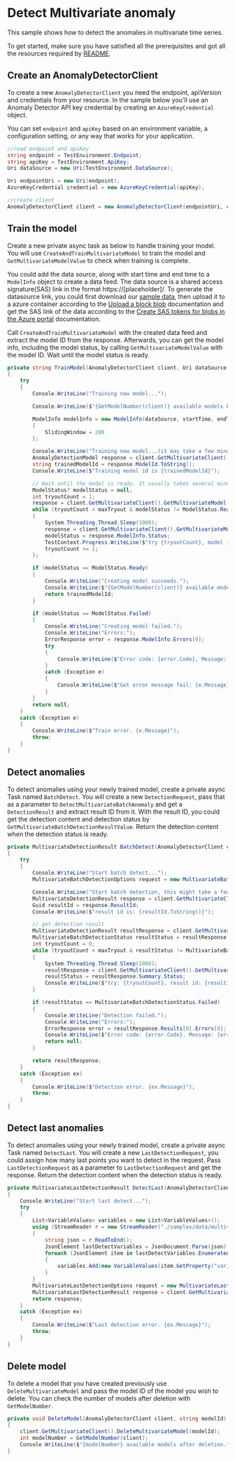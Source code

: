 # Detect Multivariate anomaly
This sample shows how to detect the anomalies in multivariate time series.

To get started, make sure you have satisfied all the prerequisites and got all the resources required by [README][README].

## Create an AnomalyDetectorClient

To create a new `AnomalyDetectorClient` you need the endpoint, apiVersion and credentials from your resource. In the sample below you'll use an Anomaly Detector API key credential by creating an `AzureKeyCredential` object.

You can set `endpoint` and `apiKey` based on an environment variable, a configuration setting, or any way that works for your application.

```C# Snippet:CreateAnomalyDetectorClient
//read endpoint and apiKey
string endpoint = TestEnvironment.Endpoint;
string apiKey = TestEnvironment.ApiKey;
Uri dataSource = new Uri(TestEnvironment.DataSource);

Uri endpointUri = new Uri(endpoint);
AzureKeyCredential credential = new AzureKeyCredential(apiKey);

//create client
AnomalyDetectorClient client = new AnomalyDetectorClient(endpointUri, credential);
```

## Train the model

Create a new private async task as below to handle training your model. You will use `CreateAndTrainMultivariateModel` to train the model and `GetMultivariateModelValue` to check when training is complete.

You could add the data source, along with start time and end time to a `ModelInfo` object to create a data feed. The data source is a shared access signature(SAS) link in the format https://\[placeholder\]/. To generate the datasource link, you could first download our [sample data][datasource], then upload it to a azure container according to the [Upload a block blob][upload_blob] documentation and get the SAS link of the data according to the [Create SAS tokens for blobs in the Azure portal][generate_sas] documentation.

Call `CreateAndTrainMultivariateModel` with the created data feed and extract the model ID from the response. Afterwards, you can get the model info, including the model status, by calling `GetMultivariateModelValue` with the model ID. Wait until the model status is ready.

```C# Snippet:TrainMultivariateModel
private string TrainModel(AnomalyDetectorClient client, Uri dataSource, DateTimeOffset startTime, DateTimeOffset endTime, int maxTryout = 500)
{
    try
    {
        Console.WriteLine("Training new model...");

        Console.WriteLine($"{GetModelNumber(client)} available models before training.");

        ModelInfo modelInfo = new ModelInfo(dataSource, startTime, endTime)
        {
            SlidingWindow = 200
        };

        Console.WriteLine("Training new model...(it may take a few minutes)");
        AnomalyDetectionModel response = client.GetMultivariateClient().TrainMultivariateModel(modelInfo);
        string trainedModelId = response.ModelId.ToString();
        Console.WriteLine($"Training model id is {trainedModelId}");

        // Wait until the model is ready. It usually takes several minutes
        ModelStatus? modelStatus = null;
        int tryoutCount = 1;
        response = client.GetMultivariateClient().GetMultivariateModel(trainedModelId);
        while (tryoutCount < maxTryout & modelStatus != ModelStatus.Ready & modelStatus != ModelStatus.Failed)
        {
            System.Threading.Thread.Sleep(1000);
            response = client.GetMultivariateClient().GetMultivariateModel(trainedModelId);
            modelStatus = response.ModelInfo.Status;
            TestContext.Progress.WriteLine($"try {tryoutCount}, model id: {trainedModelId}, status: {modelStatus}.");
            tryoutCount += 1;
        };

        if (modelStatus == ModelStatus.Ready)
        {
            Console.WriteLine("Creating model succeeds.");
            Console.WriteLine($"{GetModelNumber(client)} available models after training.");
            return trainedModelId;
        }

        if (modelStatus == ModelStatus.Failed)
        {
            Console.WriteLine("Creating model failed.");
            Console.WriteLine("Errors:");
            ErrorResponse error = response.ModelInfo.Errors[0];
            try
            {
                Console.WriteLine($"Error code: {error.Code}, Message: {error.Message}");
            }
            catch (Exception e)
            {
                Console.WriteLine($"Get error message fail: {e.Message}");
            }
        }
        return null;
    }
    catch (Exception e)
    {
        Console.WriteLine($"Train error. {e.Message}");
        throw;
    }
}
```

## Detect anomalies

To detect anomalies using your newly trained model, create a private async Task named `BatchDetect`. You will create a new `DetectionRequest`, pass that as a parameter to `DetectMultivariateBatchAnomaly` and get a `DetectionResult` and extract result ID from it. With the result ID, you could get the detection content and detection status by `GetMultivariateBatchDetectionResultValue`. Return the detection content when the detection status is ready.

```C# Snippet:DetectMultivariateAnomaly
private MultivariateDetectionResult BatchDetect(AnomalyDetectorClient client, Uri datasource, string modelId, DateTimeOffset startTime, DateTimeOffset endTime, int maxTryout = 500)
{
    try
    {
        Console.WriteLine("Start batch detect...");
        MultivariateBatchDetectionOptions request = new MultivariateBatchDetectionOptions(datasource, 10, startTime, endTime);

        Console.WriteLine("Start batch detection, this might take a few minutes...");
        MultivariateDetectionResult response = client.GetMultivariateClient().DetectMultivariateBatchAnomaly(modelId, request);
        Guid resultId = response.ResultId;
        Console.WriteLine($"result id is: {resultId.ToString()}");

        // get detection result
        MultivariateDetectionResult resultResponse = client.GetMultivariateClient().GetMultivariateBatchDetectionResult(resultId);
        MultivariateBatchDetectionStatus resultStatus = resultResponse.Summary.Status;
        int tryoutCount = 0;
        while (tryoutCount < maxTryout & resultStatus != MultivariateBatchDetectionStatus.Ready & resultStatus != MultivariateBatchDetectionStatus.Failed)
        {
            System.Threading.Thread.Sleep(1000);
            resultResponse = client.GetMultivariateClient().GetMultivariateBatchDetectionResult(resultId);
            resultStatus = resultResponse.Summary.Status;
            Console.WriteLine($"try: {tryoutCount}, result id: {resultId} Detection status is {resultStatus}");
        }

        if (resultStatus == MultivariateBatchDetectionStatus.Failed)
        {
            Console.WriteLine("Detection failed.");
            Console.WriteLine("Errors:");
            ErrorResponse error = resultResponse.Results[0].Errors[0];
            Console.WriteLine($"Error code: {error.Code}. Message: {error.Message}");
            return null;
        }

        return resultResponse;
    }
    catch (Exception ex)
    {
        Console.WriteLine($"Detection error. {ex.Message}");
        throw;
    }
}
```

## Detect last anomalies

To detect anomalies using your newly trained model, create a private async Task named `DetectLast`. You will create a new `LastDetectionRequest`, you could assign how many last points you want to detect in the request. Pass `LastDetectionRequest` as a parameter to `LastDetectionRequest` and get the response. Return the detection content when the detection status is ready.

```C# Snippet:DetectLastMultivariateAnomaly
private MultivariateLastDetectionResult DetectLast(AnomalyDetectorClient client, string modelId)
{
    Console.WriteLine("Start last detect...");
    try
    {
        List<VariableValues> variables = new List<VariableValues>();
        using (StreamReader r = new StreamReader("./samples/data/multivariate_sample_data.json"))
        {
            string json = r.ReadToEnd();
            JsonElement lastDetectVariables = JsonDocument.Parse(json).RootElement.GetProperty("variables");
            foreach (JsonElement item in lastDetectVariables.EnumerateArray())
            {
                variables.Add(new VariableValues(item.GetProperty("variable").ToString(), JsonConvert.DeserializeObject<IEnumerable<string>>(item.GetProperty("timestamps").ToString()), JsonConvert.DeserializeObject<IEnumerable<float>>(item.GetProperty("values").ToString())));
            }
        }
        MultivariateLastDetectionOptions request = new MultivariateLastDetectionOptions(variables);
        MultivariateLastDetectionResult response = client.GetMultivariateClient().DetectMultivariateLastAnomaly(modelId, request);
        return response;
    }
    catch (Exception ex)
    {
        Console.WriteLine($"Last detection error. {ex.Message}");
        throw;
    }
}
```

## Delete model

To delete a model that you have created previously use `DeleteMultivariateModel` and pass the model ID of the model you wish to delete. You can check the number of models after deletion with `GetModelNumber`.

```C# Snippet:DeleteMultivariateModel
private void DeleteModel(AnomalyDetectorClient client, string modelId)
{
    client.GetMultivariateClient().DeleteMultivariateModel(modelId);
    int modelNumber = GetModelNumber(client);
    Console.WriteLine($"{modelNumber} available models after deletion.");
}
```

[README]: https://github.com/Azure/azure-sdk-for-net/blob/main/sdk/anomalydetector/Azure.AI.AnomalyDetector/README.md
[datasource]: https://github.com/Azure/azure-sdk-for-net/tree/main/sdk/anomalydetector/Azure.AI.AnomalyDetector/tests/samples/data/sample_data_20_3000.zip
[upload_blob]: https://docs.microsoft.com/azure/storage/blobs/storage-quickstart-blobs-portal#upload-a-block-blob
[generate_sas]: https://docs.microsoft.com/azure/cognitive-services/translator/document-translation/create-sas-tokens?tabs=Containers#create-sas-tokens-for-blobs-in-the-azure-portal
